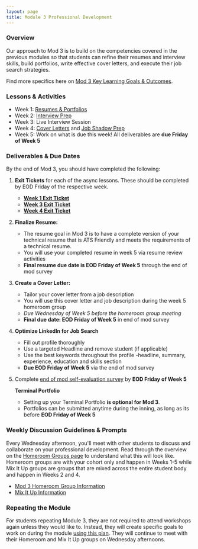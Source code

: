 ```yaml
---
layout: page
title: Module 3 Professional Development
---
```


### Overview
Our approach to Mod 3 is to build on the competencies covered in the previous modules so that students can refine their resumes and interview skills, build portfolios, write effective cover letters, and execute their job search strategies.

Find more specifics here on [Mod 3 Key Learning Goals & Outcomes](/module_three/mod3_learning_goals).

### Lessons & Activities
* Week 1: [Resumes & Portfolios](/module_three/mod3_week1)
* Week 2: [Interview Prep](/module_three/mod3_week5)
* Week 3: Live Interview Session
* Week 4: [Cover Letters](https://careerdev.turing.edu/module_three/week_3_coverletter)
           and [Job Shadow Prep](/module_three/job_shadow_overview) 
* Week 5: Work on what is due this week! All deliverables are **due Friday of Week 5**

### Deliverables & Due Dates
By the end of Mod 3, you should have completed the following:

1. **Exit Tickets** for each of the async lessons. These should be completed by EOD Friday of the respective week.
   * **[Week 1 Exit Ticket](https://forms.gle/eZF3XUagA4SS7p7m6)**
   * **[Week 3 Exit Ticket](https://forms.gle/1WHVG6iiHX6bkfS97)**
   * **[Week 4 Exit Ticket](https://forms.gle/uaftT1VbePHcisGn8)**
   
2. **Finalize Resume:**
   * The resume goal in Mod 3 is to have a complete version of your technical resume that is ATS Friendly and meets the requirements of a technical          resume.
   * You will use your completed resume in week 5 via resume review activities
   * **Final resume due date is EOD Friday of Week 5** through the end of mod survey
  
3. **Create a Cover Letter:** 
   * Tailor your cover letter from a job description  
   * You will use this cover letter and job description during the week 5 homeroom group
   * **Due Wednesday of Week 5* before the homeroom group meeting* 
   * **Final due date: EOD Friday of Week 5** in end of mod survey 
   
4. **Optimize LinkedIn for Job Search**
   * Fill out profile thoroughly
   * Use a targeted Headline and remove student (if applicable) 
   * Use the best keywords throughout the profile -headline, summary, experience, education and skills section
   * **Due EOD Friday of Week 5** via the end of mod survey
   
5. Complete [end of mod self-evaluation survey](https://airtable.com/shrBZWvdZfHSeey57) 
   by **EOD Friday of Week 5**
   
   **Terminal Portfolio**  
   * Setting up your Terminal Portfolio **is optional for Mod 3**. 
   * Portfolios can be submitted anytime during the inning, as long as its before **EOD Friday of Week 5**

### Weekly Discussion Guidelines & Prompts
Every Wednesday afternoon, you'll meet with other students to discuss and collaborate on your professional development. Read through the overview on the [Homeroom Groups page](/student_discussion_groups/index) to understand what this will look like. Homeroom groups are with your cohort only and happen in Weeks 1-5 while Mix It Up groups are groups that are mixed across the entire student body and happen in Weeks 2 and 4.

* [Mod 3 Homeroom Group Information](/student_discussion_groups/mod3_homeroom_discussion_prompts)
* [Mix It Up Information](/mixed_groups)

### Repeating the Module
For students repeating Module 3, they are not required to attend workshops again unless they would like to. Instead, they will create specific goals to work on during the module [using this plan](/module_three/m3_repeat_plan). They will continue to meet with their Homeroom and Mix It Up groups on Wednesday afternoons. 
